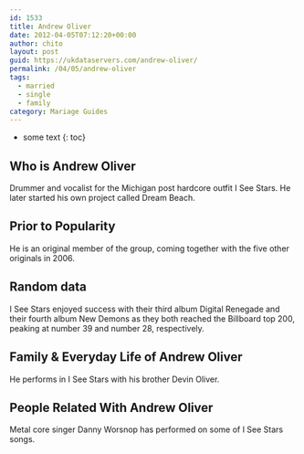 ```yaml
---
id: 1533
title: Andrew Oliver
date: 2012-04-05T07:12:20+00:00
author: chito
layout: post
guid: https://ukdataservers.com/andrew-oliver/
permalink: /04/05/andrew-oliver  
tags:
  - married
  - single
  - family
category: Mariage Guides
---
```


* some text
{: toc}


## Who is  Andrew Oliver
                  
                  
                  
Drummer and vocalist for the Michigan post hardcore outfit I See Stars. He later started his own project called Dream Beach.
                  
                
                
                
## Prior to Popularity 
                  
                  
                  
He is an original member of the group, coming together with the five other originals in 2006.
                  
                
                
                
## Random data 
                  
                  
                  
I See Stars enjoyed success with their third album Digital Renegade and their fourth album New Demons as they both reached the Billboard top 200, peaking at number 39 and number 28, respectively.
                  
                
                
                
## Family & Everyday Life of Andrew Oliver
                  
                  
                  
He performs in I See Stars with his brother Devin Oliver.
                  
                
                
                
## People Related With  Andrew Oliver
                  
                  
                  
Metal core singer Danny Worsnop has performed on some of I See Stars songs.
                  
                
              
            
          
          
          
    
    
  

